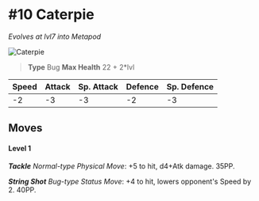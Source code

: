 # #10 Caterpie
*Evolves at lvl7 into Metapod*

![Caterpie](https://img.pokemondb.net/sprites/home/normal/1x/caterpie.png)

> **Type** Bug
> **Max Health** 22 + 2\*lvl

| Speed | Attack | Sp. Attack | Defence | Sp. Defence |
| ----- | ------ | ---------- | ------- | ----------- |
| -2 | -3 | -3 | -2 | -3 |

## Moves
#### Level 1

***Tackle** Normal-type Physical Move*: +5 to hit, d4+Atk damage.  35PP.

***String Shot** Bug-type Status Move*: +4 to hit, lowers opponent's Speed by 2. 40PP.

